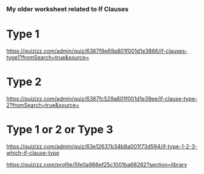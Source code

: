 
### My older worksheet related to If Clauses

# Type 1
https://quizizz.com/admin/quiz/6367f9e69a801f001d1e3866/if-clauses-type1?fromSearch=true&source=

# Type 2
https://quizizz.com/admin/quiz/6367fc529a801f001d1e39ee/if-clause-type-2?fromSearch=true&source=

# Type 1 or 2 or Type 3
https://quizizz.com/admin/quiz/63e12637b34b8a001f73d594/if-type-1-2-3-which-if-clause-type


https://quizizz.com/profile/5fe0a986ef25c1001ba68262?section=library
